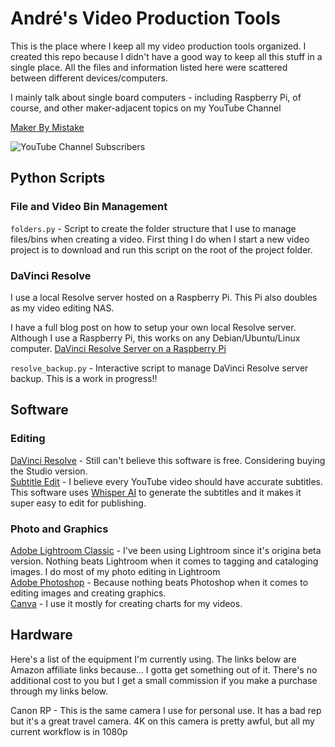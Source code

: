 # André's Video Production Tools
This is the place where I keep all my video production tools organized. I created this repo because I didn't have a good way to keep all this stuff in a single place. All the files and information listed here were scattered between different devices/computers.

I mainly talk about single board computers - including Raspberry Pi, of course, and other maker-adjacent topics on my YouTube Channel

[Maker By Mistake](https://www.youtube.com/@makerbymistake) 

![YouTube Channel Subscribers](https://img.shields.io/youtube/channel/subscribers/UCUaYOcw47cbL2Stiu0i-SHQ?style=social)

## Python Scripts

### File and Video Bin Management

```folders.py``` - Script to create the folder structure that I use to manage files/bins when creating a video. First thing I do when I start a new video project is to download and run this script on the root of the project folder.

### DaVinci Resolve
I use a local Resolve server hosted on a Raspberry Pi. This Pi also doubles as my video editing NAS.

I have a full blog post on how to setup your own local Resolve server. Although I use a Raspberry Pi, this works on any Debian/Ubuntu/Linux computer.
[DaVinci Resolve Server on a Raspberry Pi](https://dphacks.com/2024/06/08/davinci-resolve-server-on-a-raspberry-pi/)

```resolve_backup.py``` - Interactive script to manage DaVinci Resolve server backup. This is a work in progress!!

## Software

### Editing
[DaVinci Resolve](https://www.blackmagicdesign.com/products/davinciresolve) - Still can't believe this software is free. Considering buying the Studio version.</br>
[Subtitle Edit](https://github.com/SubtitleEdit/subtitleedit) - I believe every YouTube video should have accurate subtitles. This software uses [Whisper AI](https://openai.com/index/whisper/) to generate the subtitles and it makes it super easy to edit for publishing.</br>

### Photo and Graphics

[Adobe Lightroom Classic](https://www.adobe.com/products/photoshop-lightroom.html) - I've been using Lightroom since it's origina beta version. Nothing beats Lightroom when it comes to tagging and cataloging images. I do most of my photo editing in Lightroom</br>
[Adobe Photoshop](https://www.adobe.com/products/photoshop.html) - Because nothing beats Photoshop when it comes to editing images and creating graphics.</br>
[Canva](https://www.canva.com/) - I use it mostly for creating charts for my videos.

## Hardware
Here's a list of the equipment I'm currently using. The links below are Amazon affiliate links because... I gotta get something out of it. There's no additional cost to you but I get a small commission if you make a purchase through my links below.

Canon RP - This is the same camera I use for personal use. It has a bad rep but it's a great travel camera. 4K on this camera is pretty awful, but all my current workflow is in 1080p